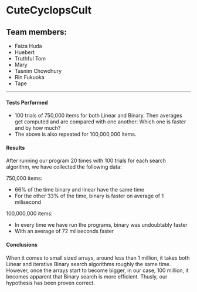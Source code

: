 # CuteCyclopsCult

## Team members:
- Faiza Huda
- Huebert
- Truthful Tom
- Mary
- Tasnim Chowdhury
- Rin Fukuoka
- Tape
_____________________
#### Tests Performed
- 100 trials of 750,000 items for both Linear and Binary. Then averages get computed and are compared with one another: Which one is faster and by how much?
- The above is also repeated for 100,000,000 items.


#### Results
After running our program 20 times with 100 trials for each search algorithm, we have collected the following data:

750,000 items:
- 66% of the time binary and linear have the same time
- For the other 33% of the time, binary is faster on average of 1 milisecond

100,000,000 items:
- In every time we have run the programs, binary was undoubtably faster
- With an average of 72 miliseconds faster


#### Conclusions
When it comes to small sized arrays, around less than 1 million, it takes both Linear and iterative Binary search algorithms roughly the same time. However, once the arrays start to become bigger, in our case, 100 million, it becomes apparent that Binary search is more efficient. Thusly, our hypothesis has been proven correct.